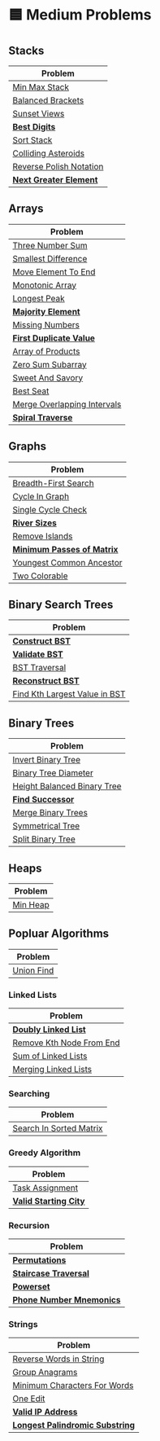 # 🟦 Medium Problems

## Stacks

| Problem                                               |
| ----------------------------------------------------- |
| [Min Max Stack](./minMaxStack.py)                     |
| [Balanced Brackets](./balancedBrackets.py)            |
| [Sunset Views](./sunsetViews.py)                      |
| **[Best Digits](./bestDigits.py)**                    |
| [Sort Stack](./sortStack.py)                          |
| [Colliding Asteroids](./collidingAsteroids.py)        |
| [Reverse Polish Notation](./reversePolishNotation.py) |
| **[Next Greater Element](./nextGreaterElement.py)**   |

## Arrays

| Problem                                                       |
| ------------------------------------------------------------- |
| [Three Number Sum](./threeNumberSum.py)                       |
| [Smallest Difference](./smallestDifference.py)                |
| [Move Element To End](./moveElementToEnd.py)                  |
| [Monotonic Array](./isMonotonic.py)                           |
| [Longest Peak](./longestPeak.py)                              |
| **[Majority Element](./majorityElement.py)**                  |
| [Missing Numbers](./missingNumbers.py)                        |
| **[First Duplicate Value](./firstDuplicateValue.py)**         |
| [Array of Products](./arrayOfProducts.py)                     |
| [Zero Sum Subarray](./zeroSumSubarray.py)                     |
| [Sweet And Savory](./sweetAndSavory.py)                       |
| [Best Seat](./bestSeat.py)                                    |
| [Merge Overlapping Intervals](./mergeOverlappingIntervals.py) |
| **[Spiral Traverse](./spiralTraverse.py)**                    |

## Graphs

| Problem                                                    |
| ---------------------------------------------------------- |
| [Breadth-First Search](./breadthFirstSearch.py)            |
| [Cycle In Graph](./cycleInGraph.py)                        |
| [Single Cycle Check](./singleCycleCheck.py)                |
| **[River Sizes](./riverSizes.py)**                         |
| [Remove Islands](./removeIslands.py)                       |
| **[Minimum Passes of Matrix](./minimumPassesOfMatrix.py)** |
| [Youngest Common Ancestor](./getYoungestCommonAncestor.py) |
| [Two Colorable](./twoColorable.py)                         |

## Binary Search Trees

| Problem                                                        |
| -------------------------------------------------------------- |
| **[Construct BST](./constructBST.py)**                         |
| **[Validate BST](./validateBst.py)**                           |
| [BST Traversal](./bstTraversal.py)                             |
| **[Reconstruct BST](./reconstructBst.py)**                     |
| [Find Kth Largest Value in BST](./findKthLargestValueInBst.py) |

## Binary Trees

| Problem                                                      |
| ------------------------------------------------------------ |
| [Invert Binary Tree](./invertBinaryTree.py)                  |
| [Binary Tree Diameter](./binaryTreeDiameter.py)              |
| [Height Balanced Binary Tree](./heightBalancedBinaryTree.py) |
| **[Find Successor](./findSuccessor.py)**                     |
| [Merge Binary Trees](./mergeBinaryTrees.py)                  |
| [Symmetrical Tree](./symmetricalTree.py)                     |
| [Split Binary Tree](./splitBinaryTree.py)                    |

## Heaps

| Problem                  |
| ------------------------ |
| [Min Heap](./minHeap.py) |

## Popluar Algorithms

| Problem                      |
| ---------------------------- |
| [Union Find](./unionFind.py) |

### Linked Lists

| Problem                                               |
| ----------------------------------------------------- |
| **[Doubly Linked List](./doublyLinkedList.py)**       |
| [Remove Kth Node From End](./removeKthNodeFromEnd.py) |
| [Sum of Linked Lists](./sumOfLinkedLists.py)          |
| [Merging Linked Lists](./mergingLinkedLists.py)       |

### Searching

| Problem                                            |
| -------------------------------------------------- |
| [Search In Sorted Matrix](searchInSortedMatrix.py) |

### Greedy Algorithm

| Problem                                           |
| ------------------------------------------------- |
| [Task Assignment](./taskAssignment.py)            |
| **[Valid Starting City](./validStartingCity.py)** |

### Recursion

| Problem                                                 |
| ------------------------------------------------------- |
| **[Permutations](./permutations.py)**                   |
| **[Staircase Traversal](./staircaseTraversal.py)**      |
| **[Powerset](./powerset.py)**                           |
| **[Phone Number Mnemonics](./phoneNumberMnemonics.py)** |

### Strings

| Problem                                                               |
| --------------------------------------------------------------------- |
| [Reverse Words in String](./reverseWordsInString.py)                  |
| [Group Anagrams](./groupAnagrams.py)                                  |
| [Minimum Characters For Words](./minimumCharactersForWords.py)        |
| [One Edit](./oneEdit.py)                                              |
| **[Valid IP Address](./validIPAddresses.py)**                         |
| **[Longest Palindromic Substring](./longestPalindromicSubstring.py)** |
